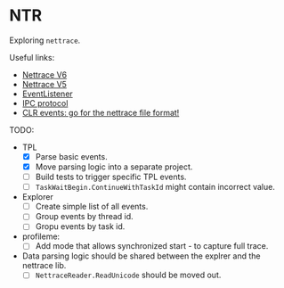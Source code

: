 # NTR

Exploring `nettrace`.

Useful links:
* [Nettrace V6](https://github.com/microsoft/perfview/blob/main/src/TraceEvent/EventPipe/NetTraceFormat.md)
* [Nettrace V5](https://github.com/microsoft/perfview/blob/main/src/TraceEvent/EventPipe/NetTraceFormat_v5.md)
* [EventListener](https://learn.microsoft.com/en-us/dotnet/api/system.diagnostics.tracing.eventlistener?view=net-9.0)
* [IPC protocol](https://github.com/dotnet/diagnostics/blob/main/documentation/design-docs/ipc-protocol.md)
* [CLR events: go for the nettrace file format!](https://chnasarre.medium.com/clr-events-go-for-the-nettrace-file-format-6b363364c2a3)

TODO:
- TPL
    - [x] Parse basic events.
    - [x] Move parsing logic into a separate project.
    - [ ] Build tests to trigger specific TPL events.
    - [ ] `TaskWaitBegin.ContinueWithTaskId` might contain incorrect value.
- Explorer
    - [ ] Create simple list of all events.
    - [ ] Group events by thread id.
    - [ ] Gropu events by task id.
- profileme:
    - [ ] Add mode that allows synchronized start - to capture full trace.
- Data parsing logic should be shared between the explrer and the nettrace lib.
    - [ ] `NettraceReader.ReadUnicode` should be moved out.
